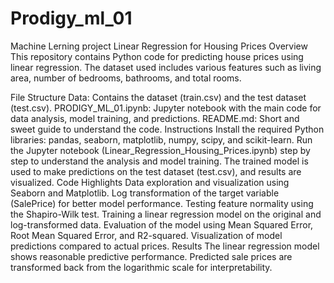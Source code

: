 # Prodigy_ml_01
Machine Lerning project 
Linear Regression for Housing Prices Overview This repository contains Python code for predicting house prices using linear regression. The dataset used includes various features such as living area, number of bedrooms, bathrooms, and total rooms.

File Structure Data: Contains the dataset (train.csv) and the test dataset (test.csv). PRODIGY_ML_01.ipynb: Jupyter notebook with the main code for data analysis, model training, and predictions. README.md: Short and sweet guide to understand the code. Instructions Install the required Python libraries: pandas, seaborn, matplotlib, numpy, scipy, and scikit-learn. Run the Jupyter notebook (Linear_Regression_Housing_Prices.ipynb) step by step to understand the analysis and model training. The trained model is used to make predictions on the test dataset (test.csv), and results are visualized. Code Highlights Data exploration and visualization using Seaborn and Matplotlib. Log transformation of the target variable (SalePrice) for better model performance. Testing feature normality using the Shapiro-Wilk test. Training a linear regression model on the original and log-transformed data. Evaluation of the model using Mean Squared Error, Root Mean Squared Error, and R2-squared. Visualization of model predictions compared to actual prices. Results The linear regression model shows reasonable predictive performance. Predicted sale prices are transformed back from the logarithmic scale for interpretability.
